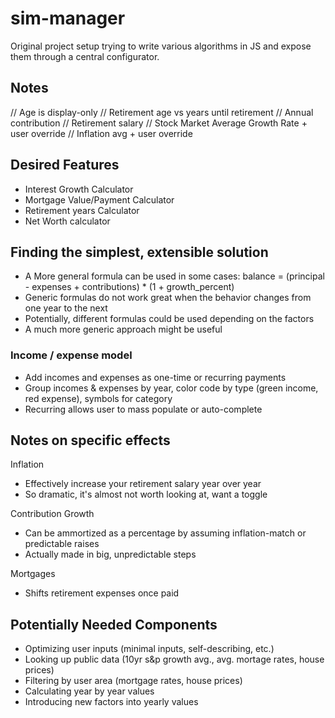 # sim-manager

Original project setup trying to write various algorithms in JS and expose them through a central configurator.

## Notes
// Age is display-only
// Retirement age vs years until retirement
// Annual contribution
// Retirement salary
// Stock Market Average Growth Rate + user override
// Inflation avg + user override

## Desired Features
- Interest Growth Calculator
- Mortgage Value/Payment Calculator
- Retirement years Calculator
- Net Worth calculator

## Finding the simplest, extensible solution
- A More general formula can be used in some cases:
    balance = (principal - expenses + contributions) * (1 + growth_percent)
- Generic formulas do not work great when the behavior changes from one year to the next
- Potentially, different formulas could be used depending on the factors
- A much more generic approach might be useful

### Income / expense model
- Add incomes and expenses as one-time or recurring payments
- Group incomes & expenses by year, color code by type (green income, red expense), symbols for category
- Recurring allows user to mass populate or auto-complete 


## Notes on specific effects
Inflation
- Effectively increase your retirement salary year over year
- So dramatic, it's almost not worth looking at, want a toggle

Contribution Growth
- Can be ammortized as a percentage by assuming inflation-match or predictable raises
- Actually made in big, unpredictable steps

Mortgages
- Shifts retirement expenses once paid

## Potentially Needed Components
- Optimizing user inputs (minimal inputs, self-describing, etc.)
- Looking up public data (10yr s&p growth avg., avg. mortage rates, house prices)
- Filtering by user area (mortgage rates, house prices)
- Calculating year by year values
- Introducing new factors into yearly values
